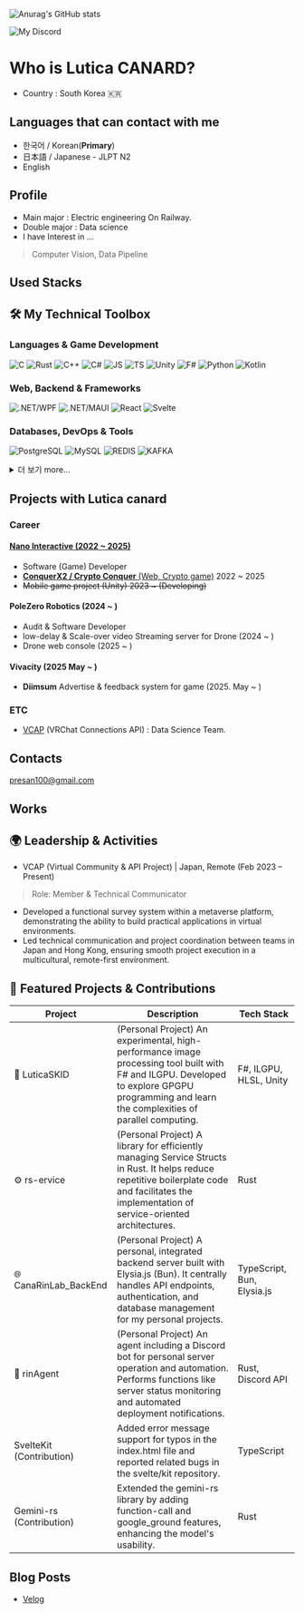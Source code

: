 ![Anurag's GitHub stats](https://github-readme-stats.vercel.app/api?username=LuticaCANARD&show_icons=true&theme=radical)

<!---
LuticaCANARD/LuticaCANARD is a ✨ special ✨ repository because its `README.md` (this file) appears on your GitHub profile.
You can click the Preview link to take a look at your changes.
--->

<!--
            Welcome to my Home!
            Here is my PAINFUL HOUSE
-->


![My Discord](https://discord-readme-badge.vercel.app/api?id=271515156578697217)

# Who is Lutica CANARD?

* Country : South Korea 🇰🇷

## Languages that can contact with me

* 한국어 / Korean(**Primary**)
* 日本語 / Japanese - JLPT N2
* English

## Profile

* Main major : Electric engineering On Railway.
* Double major : Data science
* I have Interest in ...

> Computer Vision, Data Pipeline

## Used Stacks


## 🛠️ My Technical Toolbox

### Languages & Game Development

![C](https://img.shields.io/badge/C-A8B9CC?style=for-the-badge&logo=C&logoColor=white)
![Rust](https://img.shields.io/badge/rust-000000?style=for-the-badge&logo=rust&logoColor=white)
![C++](https://img.shields.io/badge/C++-00599C?style=for-the-badge&logo=C%2B%2B&logoColor=white)
![C#](https://img.shields.io/badge/C%23%0A-512BD4?style=for-the-badge&logo=.NET&logoColor=white)
![JS](https://img.shields.io/badge/JavaScript-F7DF1E?style=for-the-badge&logo=Javascript&logoColor=000000)
![TS](https://img.shields.io/badge/TypeScript-3178C6?style=for-the-badge&logo=typescript&logoColor=white)
![Unity](https://img.shields.io/badge/Unity-000000?style=for-the-badge&logo=Unity&logoColor=white)
![F#](https://img.shields.io/badge/fsharp-378BBA?style=for-the-badge&logo=fsharp&logoColor=white)
![Python](https://img.shields.io/badge/Python-3776AB?style=for-the-badge&logo=Python&logoColor=white)
![Kotlin](https://img.shields.io/badge/Kotlin-7F52FF?style=for-the-badge&logo=Kotlin&logoColor=white)

### Web, Backend & Frameworks

![.NET/WPF](https://img.shields.io/badge/.NET-WPF-512BD4?style=for-the-badge&logo=.NET&logoColor=white)
![.NET/MAUI](https://img.shields.io/badge/.NET-MAUI-512BD4?style=for-the-badge&logo=.NET&logoColor=white)
![React](https://img.shields.io/badge/React-61DAFB?style=for-the-badge&logo=React&logoColor=000000)
![Svelte](https://img.shields.io/badge/Svelte-FF3E00?style=for-the-badge&logo=Svelte&logoColor=white)

### Databases, DevOps & Tools

![PostgreSQL](https://img.shields.io/badge/postgresql-4169E1?style=for-the-badge&logo=postgresql&logoColor=white)
![MySQL](https://img.shields.io/badge/MySQL-4479A1?style=for-the-badge&logo=MySQL&logoColor=white)
![REDIS](https://img.shields.io/badge/Redis-DC382D?style=for-the-badge&logo=redis&logoColor=white)
![KAFKA](https://img.shields.io/badge/KAFKA-231F20?style=for-the-badge&logo=apachekafka&logoColor=white)

<details>
<summary>더 보기 more...</summary>

<!--Div of Game dev.-->
![.NET/MAUI](https://img.shields.io/badge/.NET-MAUI-512BD4?style=for-the-badge&logo=.NET&logoColor=white)
![Unity](https://img.shields.io/badge/Unity-000000?style=for-the-badge&logo=Unity&logoColor=white)
![BLENDER](https://img.shields.io/badge/Blender-E87D0D?style=for-the-badge&logo=Blender&logoColor=white)
<!--Div of Web dev.-->
![Node](https://img.shields.io/badge/Node.js-339933?style=for-the-badge&logo=Node.js&logoColor=white)
![Bun](https://img.shields.io/badge/Bun-000000?style=for-the-badge&logo=Bun&logoColor=white)
![Express](https://img.shields.io/badge/Express-000000?style=for-the-badge&logo=express&logoColor=white)
![HONO](https://img.shields.io/badge/Hono-E36002?style=for-the-badge&logo=Hono&logoColor=white)
![PHP](https://img.shields.io/badge/PHP-777BB4?style=for-the-badge&logo=PHP&logoColor=white)
![HTML5](https://img.shields.io/badge/HTML-E34F26?style=for-the-badge&logo=HTML5&logoColor=white)
![CSS3](https://img.shields.io/badge/CSS-1572B6?style=for-the-badge&logo=CSS3&logoColor=white)
![SASS](https://img.shields.io/badge/SASS-CC6699?style=for-the-badge&logo=SASS&logoColor=white)
![React](https://img.shields.io/badge/React-61DAFB?style=for-the-badge&logo=React&logoColor=000000)
![Svelte](https://img.shields.io/badge/Svelte-FF3E00?style=for-the-badge&logo=Svelte&logoColor=white)
![Jquery](https://img.shields.io/badge/Jquery-0769AD?style=for-the-badge&logo=Jquery&logoColor=white)
<!--Div of DevOps.-->
![Docker](https://img.shields.io/badge/Docker-2496ED?style=for-the-badge&logo=docker&logoColor=white)
![GITHUBCICD](https://img.shields.io/badge/Github_Action-2088FF?style=for-the-badge&logo=GithubActions&logoColor=white)
![AWSEC2](https://img.shields.io/badge/amazon_ec2-FF9900?style=for-the-badge&logo=amazonec2&logoColor=000000)
![cloudflarepages](https://img.shields.io/badge/cloudflare_pages-F38020?style=for-the-badge&logo=cloudflarepages&logoColor=white)
<!--Div DBA.-->
![PostgreSQL](https://img.shields.io/badge/postgresql-4169E1?style=for-the-badge&logo=postgresql&logoColor=white)
![MySQL](https://img.shields.io/badge/MySQL-4479A1?style=for-the-badge&logo=MySQL&logoColor=white)
![REDIS](https://img.shields.io/badge/Redis-DC382D?style=for-the-badge&logo=redis&logoColor=white)
![KAFKA](https://img.shields.io/badge/KAFKA-231F20?style=for-the-badge&logo=apachekafka&logoColor=white)
![MongoDB](https://img.shields.io/badge/MongoDB-47A248?style=for-the-badge&logo=mongodb&logoColor=white)
</details>

## Projects with Lutica canard

### Career

#### [Nano Interactive (2022 ~ 2025)](https://www.nanoinc.co.kr/)

* Software (Game) Developer
* [**ConquerX2 / Crypto Conquer** (Web, Crypto game)](https://kr.conquerx2.com/) 2022 ~ 2025
* ~~Mobile game project (Unity) 2023 ~  (Developing)~~

#### PoleZero Robotics (2024 ~ )

* Audit & Software Developer 
* low-delay & Scale-over video Streaming server for Drone (2024 ~ )
* Drone web console (2025 ~ )

#### Vivacity (2025 May ~ )

- **Diimsum** Advertise & feedback system for game (2025. May ~ )

### ETC

- [VCAP](https://www.itmedia.co.jp/news/articles/2306/20/news193.html) (VRChat Connections API) : Data Science Team.

## Contacts

<a href="mailto:presan100@gmail.com">presan100@gmail.com</a>

## Works

## 🌍 Leadership & Activities

* VCAP (Virtual Community & API Project) | Japan, Remote (Feb 2023 – Present)

> Role: Member & Technical Communicator

* Developed a functional survey system within a metaverse platform, demonstrating the ability to build practical applications in virtual environments.
* Led technical communication and project coordination between teams in Japan and Hong Kong, ensuring smooth project execution in a multicultural, remote-first environment.

## 🔭 Featured Projects & Contributions

|Project|Description|Tech Stack|
|--|--|--|
|🎨 LuticaSKID|(Personal Project) An experimental, high-performance image processing tool built with F# and ILGPU. Developed to explore GPGPU programming and learn the complexities of parallel computing.|F#, ILGPU, HLSL, Unity|
|⚙️ rs-ervice|(Personal Project) A library for efficiently managing Service Structs in Rust. It helps reduce repetitive boilerplate code and facilitates the implementation of service-oriented architectures.|Rust|
|🌐 CanaRinLab_BackEnd|(Personal Project) A personal, integrated backend server built with Elysia.js (Bun). It centrally handles API endpoints, authentication, and database management for my personal projects.|TypeScript, Bun, Elysia.js|
|💬 rinAgent|(Personal Project) An agent including a Discord bot for personal server operation and automation. Performs functions like server status monitoring and automated deployment notifications.|Rust, Discord API|
|SvelteKit (Contribution)|Added error message support for typos in the index.html file and reported related bugs in the svelte/kit repository.|TypeScript|
|Gemini-rs (Contribution)|Extended the gemini-rs library by adding function-call and google_ground features, enhancing the model's usability.|Rust|

## Blog Posts

- [Velog](https://velog.io/@presan100/posts)
